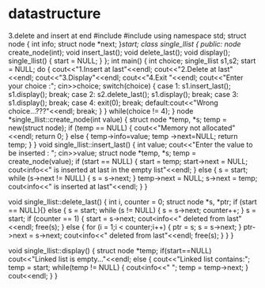 # datastructure
3.delete and insert at end
#include<iostream> 
#include<cstdlib> 
using namespace std; 
struct node 
{ 
int info; 
struct node *next; 
}*start; 
class single_llist 
{ 
 public: 
 node* create_node(int); 
 void insert_last();
 void delete_last(); 
 void display(); 
 single_llist() 
  { 
  start = NULL; 
 } 
}; 
int main() 
{ 
int choice; 
single_llist s1,s2; 
start = NULL; 
 do 
 { 
 cout<<"1.Insert at last"<<endl;
 cout<<"2.Delete at last"<<endl; 
 cout<<"3.Display"<<endl; 
 cout<<"4.Exit "<<endl; 
 cout<<"Enter your choice :"; 
 cin>>choice; 
 switch(choice)
 {
 	case 1: s1.insert_last();
 			s1.display();
 			break;
 	case 2: s2.delete_last();
 	  		s1.display();
 	  		break;
 	case 3: s1.display();
	 		break;
	case 4: exit(0);
			break;
			default:cout<<"Wrong choice...???"<<endl; 
			 break; 
 			} 
 		} 
		while(choice != 4); 
	} 
	node *single_llist::create_node(int value) 
{ 
 struct node *temp, *s; 
temp = new(struct node); 
if (temp == NULL) 
 { 
cout<<"Memory not allocated"<<endl; 
return 0; 
 } 
else 
 { 
temp->info=value;
temp ->next=NULL;
return temp;
}
 }
 void single_llist::insert_last() 
{ 
 int value; 
 cout<<"Enter the value to be inserted : "; 
 cin>>value; 
 struct node *temp, *s; 
 temp = create_node(value); 
 if (start == NULL) 
 { 
 start = temp; 
 start->next = NULL; 
 cout<<temp->info<<" is inserted at last in the empty list"<<endl; 
 } 
 else 
 { 
 s = start; 
 while (s->next != NULL) 
 { 
 s = s->next; 
 } 
 temp->next = NULL; 
 s->next = temp; 
 cout<<temp->info<<" is inserted at last"<<endl; 
 } 
} 

void single_llist::delete_last() 
{ 
 int i, counter = 0; 
 struct node *s, *ptr; 
 if (start == NULL){} 
 else 
 { 
 s = start; 
 while (s != NULL) 
 { 
 s = s->next; 
 counter++; 
 } 
 s = start; 
 if (counter == 1) 
 { 
 start = s->next; 
 cout<<s->info<<" deleted from last"<<endl; 
 free(s); 
 } 
 else 
 { 
 for (i = 1;i < counter;i++) 
 { 
 ptr = s; 
 s = s->next; 
 } 
 ptr->next = s->next; 
 cout<<s->info<<" deleted from last"<<endl; 
 free(s); 
 } 
 } 
} 

void single_llist::display()
{
	struct node *temp;
	if(start==NULL)
	cout<<"Linked list is empty..."<<endl;
	else
	{
		cout<<"Linked list contains:";
		temp = start;
		while(temp != NULL)
		{
			cout<<temp->info<<" ";
			temp = temp->next;
		}
	cout<<endl;	
		}
	}
